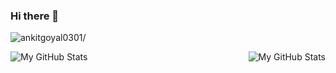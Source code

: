 ### Hi there 👋
<p align="left"> <img src=https://komarev.com/ghpvc/?username=GaganpreetKhurana&color=blue alt=ankitgoyal0301/></p>

<p>
   <img align="left" src="https://github-readme-stats.vercel.app/api?username=GaganpreetKhurana&theme=dracula&show_icons=true&count_private=true&title_color=fff&icon_color=79ff97&text_color=9f9f9f&bg_color=151515&line_height=33" alt="My GitHub Stats"/>
   <img align="right" src="https://github-readme-stats.vercel.app/api/top-langs/?username=GaganpreetKhurana&hide=html&show_icons=true&theme=dracula&title_color=fff&icon_color=79ff97&text_color=9f9f9f&bg_color=151515&langs_count=10&layout=compact" alt="My GitHub Stats"/>
  

</p>


<!--
**GaganpreetKhurana/GaganpreetKhurana** is a ✨ _special_ ✨ repository because its `README.md` (this file) appears on your GitHub profile.

Here are some ideas to get you started:

- 🔭 I’m currently working on ...
- 🌱 I’m currently learning ...
- 👯 I’m looking to collaborate on ...
- 🤔 I’m looking for help with ...
- 💬 Ask me about ...
- 📫 How to reach me: ...
- 😄 Pronouns: ...
- ⚡ Fun fact: ...
-->
